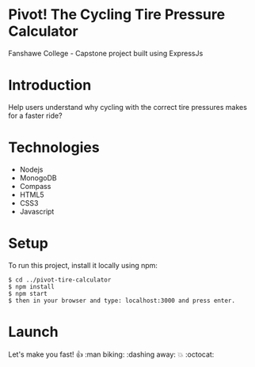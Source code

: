
# Pivot! The Cycling Tire Pressure Calculator
Fanshawe College - Capstone project built using ExpressJs

# Introduction
Help users understand why cycling with the correct tire pressures makes for a faster ride?

# Technologies
* Nodejs
* MonogoDB
* Compass
* HTML5
* CSS3
* Javascript

# Setup
To run this project, install it locally using npm:

```
$ cd ../pivot-tire-calculator
$ npm install
$ npm start
$ then in your browser and type: localhost:3000 and press enter.
```

# Launch

Let's make you fast!
:+1: :man biking: :dashing away: :boom: :octocat: